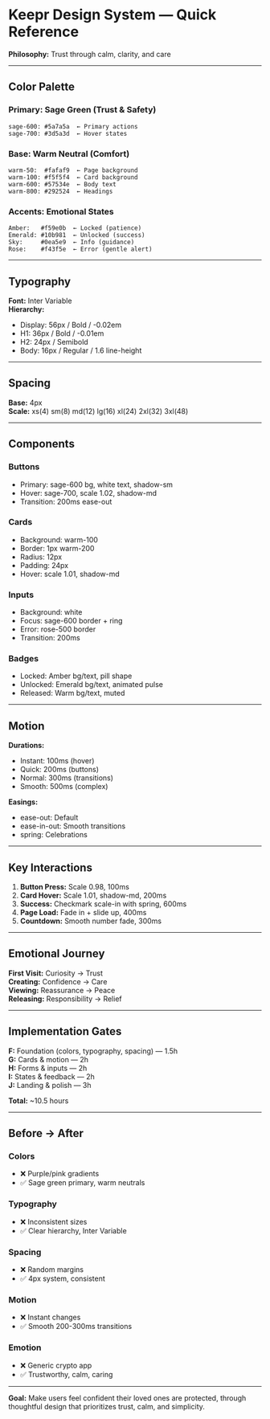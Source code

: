 # Keepr Design System — Quick Reference

**Philosophy:** Trust through calm, clarity, and care

---

## Color Palette

### Primary: Sage Green (Trust & Safety)
```
sage-600: #5a7a5a  ← Primary actions
sage-700: #3d5a3d  ← Hover states
```

### Base: Warm Neutral (Comfort)
```
warm-50:  #fafaf9  ← Page background
warm-100: #f5f5f4  ← Card background
warm-600: #57534e  ← Body text
warm-800: #292524  ← Headings
```

### Accents: Emotional States
```
Amber:   #f59e0b  ← Locked (patience)
Emerald: #10b981  ← Unlocked (success)
Sky:     #0ea5e9  ← Info (guidance)
Rose:    #f43f5e  ← Error (gentle alert)
```

---

## Typography

**Font:** Inter Variable  
**Hierarchy:**
- Display: 56px / Bold / -0.02em
- H1: 36px / Bold / -0.01em
- H2: 24px / Semibold
- Body: 16px / Regular / 1.6 line-height

---

## Spacing

**Base:** 4px  
**Scale:** xs(4) sm(8) md(12) lg(16) xl(24) 2xl(32) 3xl(48)

---

## Components

### Buttons
- Primary: sage-600 bg, white text, shadow-sm
- Hover: sage-700, scale 1.02, shadow-md
- Transition: 200ms ease-out

### Cards
- Background: warm-100
- Border: 1px warm-200
- Radius: 12px
- Padding: 24px
- Hover: scale 1.01, shadow-md

### Inputs
- Background: white
- Focus: sage-600 border + ring
- Error: rose-500 border
- Transition: 200ms

### Badges
- Locked: Amber bg/text, pill shape
- Unlocked: Emerald bg/text, animated pulse
- Released: Warm bg/text, muted

---

## Motion

**Durations:**
- Instant: 100ms (hover)
- Quick: 200ms (buttons)
- Normal: 300ms (transitions)
- Smooth: 500ms (complex)

**Easings:**
- ease-out: Default
- ease-in-out: Smooth transitions
- spring: Celebrations

---

## Key Interactions

1. **Button Press:** Scale 0.98, 100ms
2. **Card Hover:** Scale 1.01, shadow-md, 200ms
3. **Success:** Checkmark scale-in with spring, 600ms
4. **Page Load:** Fade in + slide up, 400ms
5. **Countdown:** Smooth number fade, 300ms

---

## Emotional Journey

**First Visit:** Curiosity → Trust  
**Creating:** Confidence → Care  
**Viewing:** Reassurance → Peace  
**Releasing:** Responsibility → Relief

---

## Implementation Gates

**F:** Foundation (colors, typography, spacing) — 1.5h  
**G:** Cards & motion — 2h  
**H:** Forms & inputs — 2h  
**I:** States & feedback — 2h  
**J:** Landing & polish — 3h

**Total:** ~10.5 hours

---

## Before → After

### Colors
- ❌ Purple/pink gradients
- ✅ Sage green primary, warm neutrals

### Typography
- ❌ Inconsistent sizes
- ✅ Clear hierarchy, Inter Variable

### Spacing
- ❌ Random margins
- ✅ 4px system, consistent

### Motion
- ❌ Instant changes
- ✅ Smooth 200-300ms transitions

### Emotion
- ❌ Generic crypto app
- ✅ Trustworthy, calm, caring

---

**Goal:** Make users feel confident their loved ones are protected, through thoughtful design that prioritizes trust, calm, and simplicity.
